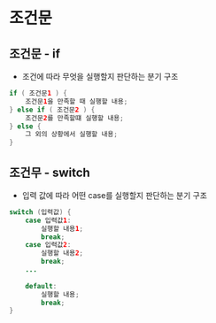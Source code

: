# 조건문

## 조건문 - if 

- 조건에 따라 무엇을 실행할지 판단하는 분기 구조

```java
if ( 조건문1 ) {
    조건문1을 만족할 때 실행할 내용;
} else if ( 조건문2 ) {
    조건문2를 만족할떄 실행할 내용;    
} else {
    그 외의 상황에서 실행할 내용;
}
```


## 조건무 - switch

- 입력 값에 따라 어떤 case를 실행할지 판단하는 분기 구조

```java
switch (입력값) {
    case 입력값1:
        실행할 내용1;
        break;
    case 입력값2:
        실행할 내용2;
        break;
    ...
    
    default:
        실행할 내용;
        break;
}
```

